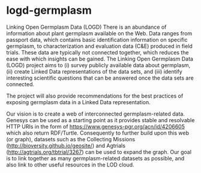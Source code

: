 # logd-germplasm
Linking Open Germplasm Data (LOGD)
There is an abundance of information about plant germplasm available on the Web. Data ranges from passport data, which contains basic identification information on specific germplasm, to characterization and evaluation data (C&E) produced in field trials. These data are typically not connected together, which reduces the ease with which insights can be gained. The Linking Open Germplasm Data (LOGD) project aims to (i) survey publicly available data about germplasm, (ii) create Linked Data representations of the data sets, and (iii) identify interesting scientific questions that can be answered once the data sets are connected.

The project will also provide recommendations for the best practices of exposing germplasm data in a Linked Data representation. 

Our vision is to create a web of interconnected germplasm-related data. Genesys can be used as a starting point as it provides stable and resolvable HTTP URIs in the form of https://www.genesys-pgr.org/acn/id/4206605 which also return RDF/Turtle. Consequently to further build upon this web (or graph), datasets such as the Collecting Missions (http://bioversity.github.io/geosite/) and Agtrials (http://agtrials.org/tbtrial/3267) can be used to expand the graph. Our goal is to link together as many germplasm-related datasets as possible, and also link to other useful resources in the LOD cloud.
